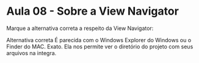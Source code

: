 # Aula 08 - Sobre a View Navigator

Marque a alternativa correta a respeito da View Navigator:

Alternativa correta
É parecida com o Windows Explorer do Windows ou o Finder do MAC.
Exato. Ela nos permite ver o diretório do projeto com seus arquivos na integra.